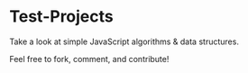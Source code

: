 # Test-Projects

Take a look at simple JavaScript algorithms & data structures. 

Feel free to fork, comment, and contribute! 
